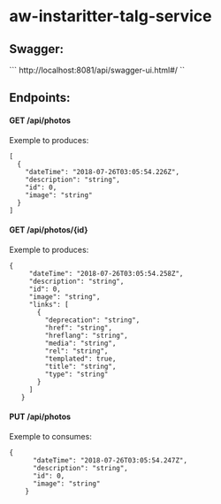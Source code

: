 # aw-instaritter-talg-service


## Swagger: 

``` http://localhost:8081/api/swagger-ui.html#/ ``

## Endpoints:

#### GET /api/photos

Exemple to produces:

``` 
[
  {
    "dateTime": "2018-07-26T03:05:54.226Z",
    "description": "string",
    "id": 0,
    "image": "string"
  }
] 

```

#### GET /api/photos/{id}

Exemple to produces:

```
{
     "dateTime": "2018-07-26T03:05:54.258Z",
     "description": "string",
     "id": 0,
     "image": "string",
     "links": [
       {
         "deprecation": "string",
         "href": "string",
         "hreflang": "string",
         "media": "string",
         "rel": "string",
         "templated": true,
         "title": "string",
         "type": "string"
       }
     ]
   } 
``` 
   
#### PUT /api/photos

Exemple to consumes:
``` 
{
      "dateTime": "2018-07-26T03:05:54.247Z",
      "description": "string",
      "id": 0,
      "image": "string"
    } 
```